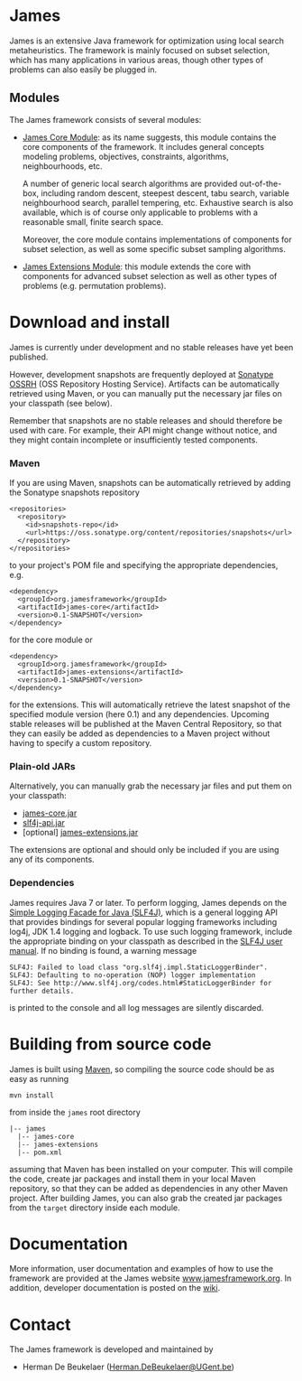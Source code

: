 James
=====

James is an extensive Java framework for optimization using local search metaheuristics. The framework is mainly focused on subset selection, which has many applications in various areas, though other types of problems can also easily be plugged in.

Modules
-------

The James framework consists of several modules:
 
 - [James Core Module][1]: as its name suggests, this module contains the core components of the framework. It includes general concepts modeling problems, objectives, constraints, algorithms, neighbourhoods, etc.
 
   A number of generic local search algorithms are provided out-of-the-box, including random descent, steepest descent, tabu search, variable neighbourhood search, parallel tempering, etc. Exhaustive search is also available, which is of course only applicable to problems with a reasonable small, finite search space.
   
   Moreover, the core module contains implementations of components for subset selection, as well as some specific subset sampling algorithms.
   
 - [James Extensions Module][2]: this module extends the core with components for advanced subset selection as well as other types of problems (e.g. permutation problems). 

Download and install
====================

James is currently under development and no stable releases have yet been published.

However, development snapshots are frequently deployed at [Sonatype OSSRH][3] (OSS Repository Hosting Service).
Artifacts can be automatically retrieved using Maven, or you can manually put the necessary jar files on your
classpath (see below).

Remember that snapshots are no stable releases and should therefore be used with care. For example, their API might
change without notice, and they might contain incomplete or insufficiently tested components.

### Maven

If you are using Maven, snapshots can be automatically retrieved by adding the Sonatype snapshots repository

```
<repositories>
  <repository>
    <id>snapshots-repo</id>
    <url>https://oss.sonatype.org/content/repositories/snapshots</url>
  </repository>
</repositories>
```

to your project's POM file and specifying the appropriate dependencies, e.g.

```
<dependency>
  <groupId>org.jamesframework</groupId>
  <artifactId>james-core</artifactId>
  <version>0.1-SNAPSHOT</version>
</dependency>
```

for the core module or

```
<dependency>
  <groupId>org.jamesframework</groupId>
  <artifactId>james-extensions</artifactId>
  <version>0.1-SNAPSHOT</version>
</dependency>
```

for the extensions. This will automatically retrieve the latest snapshot of the specified module version (here 0.1) and any dependencies. Upcoming stable releases will be published at the Maven Central Repository, so that they can easily
be added as dependencies to a Maven project without having to specify a custom repository.

### Plain-old JARs

Alternatively, you can manually grab the necessary jar files and put them on your classpath:

 - [james-core.jar](https://oss.sonatype.org/index.html#nexus-search;quick~james-core)
 - [slf4j-api.jar](http://search.maven.org/#search%7Cga%7C1%7Cg%3A%22org.slf4j%22%20slf4j-api)
 - [optional] [james-extensions.jar](https://oss.sonatype.org/index.html#nexus-search;quick~james-extensions)

The extensions are optional and should only be included if you are using any of its components.

### Dependencies

James requires Java 7 or later. To perform logging, James depends on the [Simple Logging Facade for Java (SLF4J)][5],
which is a general logging API that provides bindings for several popular logging frameworks including log4j, JDK 1.4 logging and logback. To use such logging framework, include the appropriate binding on your classpath as described in
the [SLF4J user manual][6]. If no binding is found, a warning message

```
SLF4J: Failed to load class "org.slf4j.impl.StaticLoggerBinder".
SLF4J: Defaulting to no-operation (NOP) logger implementation
SLF4J: See http://www.slf4j.org/codes.html#StaticLoggerBinder for further details.
```

is printed to the console and all log messages are silently discarded.

Building from source code
=========================

James is built using [Maven][4], so compiling the source code should be as easy as running

```
mvn install
```

from inside the `james` root directory

```
|-- james
  |-- james-core
  |-- james-extensions
  |-- pom.xml
```

assuming that Maven has been installed on your computer. This will compile the code, create jar packages and install them in your local Maven repository, so that they can be added as dependencies in any other Maven project. After building James, you can also grab the created jar packages from the `target` directory inside each module.


Documentation
=============

More information, user documentation and examples of how to use the framework are provided at the James website www.jamesframework.org. In addition, developer documentation is posted on the [wiki](http://github.com/hdbeukel/james/wiki).

Contact
=======

The James framework is developed and maintained by

 - Herman De Beukelaer (Herman.DeBeukelaer@UGent.be)
 
 
 
[1]: https://github.com/hdbeukel/james/tree/master/james/james-core
[2]: https://github.com/hdbeukel/james/tree/master/james/james-extensions
[3]: https://oss.sonatype.org/index.html#welcome
[4]: http://maven.apache.org/download.cgi
[5]: http://www.slf4j.org
[6]: http://www.slf4j.org/manual.html


